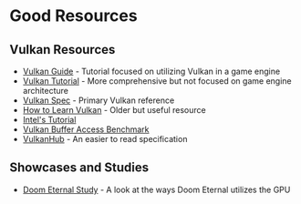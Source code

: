 # Good Resources

## Vulkan Resources

- [Vulkan Guide](https://vkguide.dev/) - Tutorial focused on utilizing Vulkan in a game engine
- [Vulkan Tutorial](https://vulkan-tutorial.com/) - More comprehensive but not focused on game engine architecture
- [Vulkan Spec](https://registry.khronos.org/vulkan/specs/latest/html/vkspec.html) - Primary Vulkan reference
- [How to Learn Vulkan](https://www.jeremyong.com/c++/vulkan/graphics/rendering/2018/03/26/how-to-learn-vulkan/) - Older but useful resource
- [Intel's Tutorial](https://www.intel.com/content/www/us/en/developer/articles/training/api-without-secrets-introduction-to-vulkan-part-1.html)
- [Vulkan Buffer Access Benchmark](https://github.com/sebbbi/perftest)
- [VulkanHub](https://vkdoc.net/chapters/introduction) - An easier to read specification

## Showcases and Studies

- [Doom Eternal Study](https://simoncoenen.com/blog/programming/graphics/DoomEternalStudy) - A look at the ways Doom Eternal utilizes the GPU

